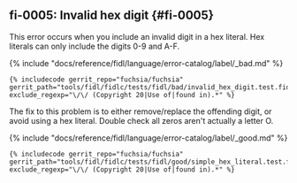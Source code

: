 ## fi-0005: Invalid hex digit {#fi-0005}

This error occurs when you include an invalid digit in a hex literal. Hex
literals can only include the digits 0-9 and A-F.

{% include "docs/reference/fidl/language/error-catalog/label/_bad.md" %}

```fidl
{% includecode gerrit_repo="fuchsia/fuchsia" gerrit_path="tools/fidl/fidlc/tests/fidl/bad/invalid_hex_digit.test.fidl" exclude_regexp="\/\/ (Copyright 20|Use of|found in).*" %}
```

The fix to this problem is to either remove/replace the offending digit, or
avoid using a hex literal. Double check all zeros aren't actually a letter
O.

{% include "docs/reference/fidl/language/error-catalog/label/_good.md" %}

```fidl
{% includecode gerrit_repo="fuchsia/fuchsia" gerrit_path="tools/fidl/fidlc/tests/fidl/good/simple_hex_literal.test.fidl" exclude_regexp="\/\/ (Copyright 20|Use of|found in).*" %}
```
